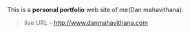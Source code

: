 This is a **personal portfolio** web site of me(Dan mahavithana).

> live URL - http://www.danmahavithana.com
